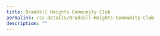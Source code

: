 ```yaml
---
title: Braddell Heights Community Club
permalink: /cc-details/Braddell-Heights-Community-Club
description: ""
---
```

